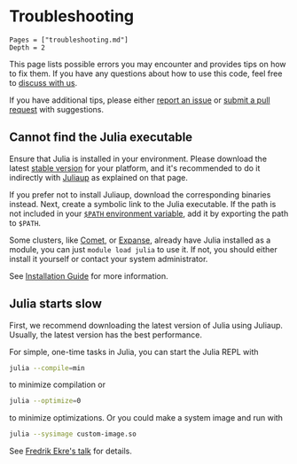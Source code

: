 # Troubleshooting

```@contents
Pages = ["troubleshooting.md"]
Depth = 2
```

This page lists possible errors you may encounter and provides tips on how to fix them.
If you have any questions about how to use this code, feel free to
[discuss with us](https://github.com/singularitti/NsightSystems.jl/discussions).

If you have additional tips, please either
[report an issue](https://github.com/singularitti/NsightSystems.jl/issues/new) or
[submit a pull request](https://github.com/singularitti/NsightSystems.jl/compare) with suggestions.

## Cannot find the Julia executable

Ensure that Julia is installed in your environment. Please download the latest
[stable version](https://julialang.org/downloads/#current_stable_release) for your platform,
and it's recommended to do it indirectly with
[Juliaup](https://github.com/JuliaLang/juliaup) as explained on that page.

If you prefer not to install Juliaup, download the corresponding binaries instead.
Next, create a symbolic link to the Julia executable.
If the path is not included in your
[`$PATH` environment variable](https://en.wikipedia.org/wiki/PATH_(variable)), add it by
exporting the path to `$PATH`.

Some clusters, like
[Comet](https://www.sdsc.edu/support/user_guides/comet.html),
or [Expanse](https://www.sdsc.edu/services/hpc/expanse/index.html),
already have Julia installed as a module, you can
just `module load julia` to use it. If not, you should either install it yourself or contact
your system administrator.

See [Installation Guide](@ref) for more information.

## Julia starts slow

First, we recommend downloading the latest version of Julia using Juliaup. Usually, the
latest version has the best performance.

For simple, one-time tasks in Julia, you can start the Julia REPL with

```bash
julia --compile=min
```

to minimize compilation or

```bash
julia --optimize=0
```

to minimize optimizations. Or you could make a system image and run with

```bash
julia --sysimage custom-image.so
```

See [Fredrik Ekre's talk](https://youtu.be/IuwxE3m0_QQ?t=313) for details.
